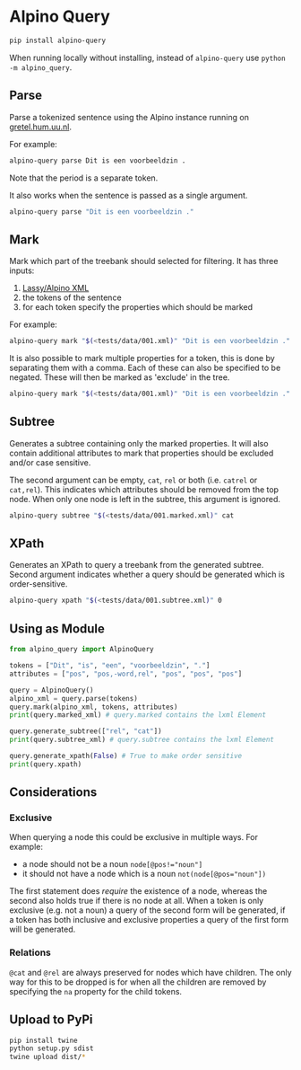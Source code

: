 # Alpino Query

```bash
pip install alpino-query
```

When running locally without installing, instead of `alpino-query` use `python -m alpino_query`.

## Parse

Parse a tokenized sentence using the Alpino instance running on [gretel.hum.uu.nl](https://gretel.hum.uu.nl).

For example:

```bash
alpino-query parse Dit is een voorbeeldzin .
```

Note that the period is a separate token.

It also works when the sentence is passed as a single argument.

```bash
alpino-query parse "Dit is een voorbeeldzin ."
```

## Mark

Mark which part of the treebank should selected for filtering. It has three inputs:

1. [Lassy/Alpino XML](https://www.let.rug.nl/~vannoord/Lassy/)
2. the tokens of the sentence
3. for each token specify the properties which should be marked

For example:

```bash
alpino-query mark "$(<tests/data/001.xml)" "Dit is een voorbeeldzin ." "pos pos pos pos pos"
```

It is also possible to mark multiple properties for a token, this is done by separating them with a comma. Each of these can also be specified to be negated. These will then be marked as 'exclude' in the tree.

```bash
alpino-query mark "$(<tests/data/001.xml)" "Dit is een voorbeeldzin ." "pos pos,-word,rel pos pos pos"
```

## Subtree

Generates a subtree containing only the marked properties. It will also contain additional attributes to mark that properties should be excluded and/or case sensitive.

The second argument can be empty, `cat`, `rel` or both (i.e. `catrel` or `cat,rel`). This indicates which attributes should be removed from the top node. When only one node is left in the subtree, this argument is ignored.

```bash
alpino-query subtree "$(<tests/data/001.marked.xml)" cat
```

## XPath

Generates an XPath to query a treebank from the generated subtree. Second argument indicates whether a query should be generated which is order-sensitive.

```bash
alpino-query xpath "$(<tests/data/001.subtree.xml)" 0
```

## Using as Module

```python
from alpino_query import AlpinoQuery

tokens = ["Dit", "is", "een", "voorbeeldzin", "."]
attributes = ["pos", "pos,-word,rel", "pos", "pos", "pos"]

query = AlpinoQuery()
alpino_xml = query.parse(tokens)
query.mark(alpino_xml, tokens, attributes)
print(query.marked_xml) # query.marked contains the lxml Element

query.generate_subtree(["rel", "cat"])
print(query.subtree_xml) # query.subtree contains the lxml Element

query.generate_xpath(False) # True to make order sensitive
print(query.xpath)
```

## Considerations

### Exclusive

When querying a node this could be exclusive in multiple ways.
For example:

* a node should not be a noun `node[@pos!="noun"]`
* it should not have a node which is a noun `not(node[@pos="noun"])`

The first statement does *require* the existence of a node, whereas the second also holds true if there is no node at all. When a token is only exclusive (e.g. not a noun) a query of the second form will be generated, if a token has both inclusive and exclusive properties a query of the first form will be generated.

### Relations

`@cat` and `@rel` are always preserved for nodes which have children. The only way for this to be dropped is for when all the children are removed by specifying the `na` property for the child tokens.

## Upload to PyPi

```bash
pip install twine
python setup.py sdist
twine upload dist/*
```
